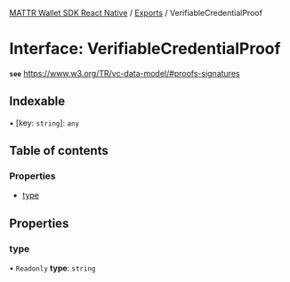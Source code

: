 [MATTR Wallet SDK React Native](../README.md) / [Exports](../modules.md) / VerifiableCredentialProof

# Interface: VerifiableCredentialProof

**`see`** https://www.w3.org/TR/vc-data-model/#proofs-signatures

## Indexable

▪ [key: `string`]: `any`

## Table of contents

### Properties

- [type](verifiablecredentialproof.md#type)

## Properties

### type

• `Readonly` **type**: `string`

